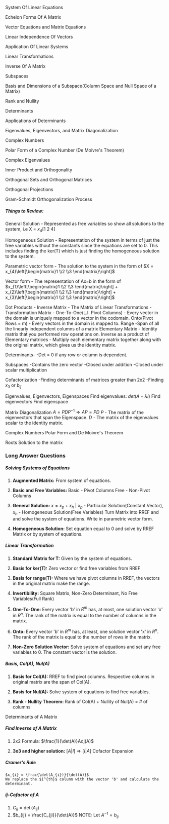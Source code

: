 System Of Linear Equations

Echelon Forms Of A Matrix

Vector Equations and Matrix Equations

Linear Independence Of Vectors

Application Of Linear Systems

Linear Transformations

Inverse Of A Matrix

Subspaces

Basis and Dimensions of a Subspace(Column Space and Null Space of a Matrix)

Rank and Nullity

Determinants

Applications of Determinants

Eigenvalues, Eigenvectors, and Matrix Diagonalization

Complex Numbers

Polar Form of a Complex Number (De Moivre's Theorem)

Complex Eigenvalues

Inner Product and Orthogonality

Orthogonal Sets and Orthogonal Matrices

Orthogonal Projections

Gram-Schmidt Orthogonalization Process



##### Things to Review:
General Solution - Represented as free variables so show all solutions to the system,
	 i.e X = $x_4$[1 2 4]
	 
Homogeneous Solution - Representation of the system in terms of just the free variables without the constants since the equations are set to 0. This includes finding the ker(T) which is just finding the homogeneous solution to the system.

Parametric vector form - The solution to the system in the form of $X = x_{4}\left[\begin{matrix}1 \\2 \\3 \end{matrix}\right]$

Vector form - The representation of Ax=b in the form of $x_{1}\left[\begin{matrix}1 \\2 \\3 \end{matrix}\right] + x_{2}\left[\begin{matrix}1 \\2 \\3 \end{matrix}\right] + x_{3}\left[\begin{matrix}1 \\2 \\3 \end{matrix}\right]$

Dot Products - 
Inverse Matrix - 
The Matrix of Linear Transformations - 
Transformation Matrix - 
	One-To-One(L.I. Pivot Columns) - Every vector in the domain is uniquely mapped to a vector in the codomain.
	Onto(Pivot Rows = m) - Every vectors in the domain is mapped to.
	Range -Span of all the linearly independent columns of a matrix
Elementary Matrix - Identity matrix that you performed row operations on.
Inverse as a product of Elementary matrices - Multiply each elementary matrix together along with the original matrix, which gives us the identity matrix.

Determinants-
	-Det = 0 if any row or column is dependent.

Subspaces
	-Contains the zero vector
	-Closed under addition
	-Closed under scalar multiplication

Cofactorization
	-Finding determinants of matrices greater than 2x2
	-Finding $x_{3}$ or $b_{ij}$ 

Eigenvalues, Eigenvectors, Eigenspaces
Find eigenvalues:
	$det(A-ƛI)$
Find eigenvectors
Find eigenspace

Matrix Diagonalization
$A = PDP^{-1} \Rightarrow AP = PD$
$P$ - The matrix of the eigenvectors that span the Eigenspace.
$D$ - The matrix of the eigenvalues scalar to the identity matrix.

Complex Numbers
	Polar Form and De Moivre's Theorem
	
Roots
Solution to the matrix


### Long Answer Questions
##### Solving Systems of Equations
1. **Augmented Matrix:**
	From system of equations.
	
2. **Basic and Free Variables:**
	Basic - Pivot Columns
	Free - Non-Pivot Columns

3. **General Solution:**
	$x = x_{p} + x_{h}$ | $x_{p}$ - Particular Solution(Constant Vector), $x_{h}$ - Homogeneous Solution(Free Variables)
	Turn Matrix into RREF and and solve the system of equations.
	Write in parametric vector form.

4. **Homogeneous Solution:**
	Set equation equal to 0 and solve by RREF Matrix or by system of equations.


##### Linear Transformation
1. **Standard Matrix for T:**
	Given by the system of equations.

2. **Basis for ker(T):**
	Zero vector or find free variables from RREF

3. **Basis for range(T):**
	Where we have pivot columns in RREF, the vectors in the original matrix make the range.

4. **Invertibility:**
	Square Matrix, Non-Zero Determinant, No Free Variables(Full Rank)

5. **One-To-One:**
	Every vector 'b' in $R^m$ has, at most, one solution vector 'x' in $R^n$.
	The rank of the matrix is equal to the number of columns in the matrix.

6. **Onto:**
	Every vector 'b' in $R^m$ has, at least, one solution vector 'x' in $R^n$. 
	The rank of the matrix is equal to the number of rows in the matrix.

7. **Non-Zero Solution Vector:**
	Solve system of equations and set any free variables to 0. The constant vector is the solution.


##### Basis, Col(A), Nul(A)
1. **Basis for Col(A):**
	RREF to find pivot columns.
	Respective columns in original matrix are the span of Col(A).

2. **Basis for Nul(A):**
	Solve system of equations to find free variables.

3. **Rank - Nullity Theorem:**
	Rank of Col(A) + Nullity of Nul(A) = # of columns


Determinants of A Matrix


##### Find Inverse of A Matrix
1. 2x2 Formula:
	$\frac{1}{\det(A)}Adj(A)$

2. **3x3 and higher solution:**
	$[A | I] \Rightarrow [I|A]$
	Cofactor Expansion


##### Cramer's Rule
	$x_{i} = \frac{\det(A_{i})}{\det(A)}$
	We replace the $i^{th}$ column with the vector 'b' and calculate the determinant.


##### $ij$-Cofactor of A
1. $C_{ij} = \det(A_{ij})$
2. $b_{ij} = \frac{C_{ji}}{\det(A)}$
	NOTE: Let $A^{-1} = b_{ij}$
	
